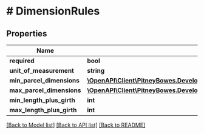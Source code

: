# # DimensionRules

## Properties

Name | Type | Description | Notes
------------ | ------------- | ------------- | -------------
**required** | **bool** |  | [optional] 
**unit_of_measurement** | **string** |  | [optional] 
**min_parcel_dimensions** | [**\OpenAPI\Client\PitneyBowes.Developer.ShippingApi.Model\DimensionRulesMinParcelDimensions**](DimensionRulesMinParcelDimensions.md) |  | [optional] 
**max_parcel_dimensions** | [**\OpenAPI\Client\PitneyBowes.Developer.ShippingApi.Model\DimensionRulesMaxParcelDimensions**](DimensionRulesMaxParcelDimensions.md) |  | [optional] 
**min_length_plus_girth** | **int** |  | [optional] 
**max_length_plus_girth** | **int** |  | [optional] 

[[Back to Model list]](../../README.md#documentation-for-models) [[Back to API list]](../../README.md#documentation-for-api-endpoints) [[Back to README]](../../README.md)


